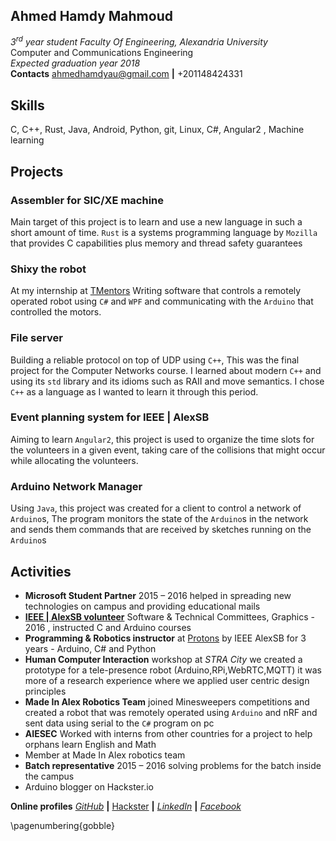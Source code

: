 
## Ahmed Hamdy Mahmoud
_3<sup>rd</sup> year student Faculty Of Engineering, Alexandria University_<br>
Computer and Communications Engineering <br>_Expected graduation year 2018_<br>
**Contacts** ahmedhamdyau@gmail.com **|** +201148424331

## Skills
   C, C++, Rust, Java, Android, Python, git, Linux, C#, Angular2 , Machine learning
   
## Projects

### Assembler for SIC/XE machine
 Main target of this project is to learn and use a new language in such a short amount of time. `Rust` is a systems programming language by `Mozilla` that provides C capabilities plus memory and thread safety guarantees 

### Shixy the robot
 At my internship at [TMentors](http://tmentors.com/) Writing software that controls a remotely operated robot using `C#` and `WPF` and communicating with the `Arduino` that controlled the motors.

### File server 
Building a reliable protocol on top of UDP using `C++`, This was the final project for the Computer Networks course. I learned about modern `C++` and using its `std` library and its idioms such as RAII and move semantics. I chose `C++` as a language as I wanted to learn it through this period.

### Event planning system for IEEE | AlexSB
Aiming to learn `Angular2`, this project is used to organize the time slots for the volunteers in a given event, taking care of the collisions that might occur while allocating the volunteers.

### Arduino Network Manager
Using `Java`, this project was created for a client to control a network of `Arduino`s, The program monitors the state of the `Arduino`s in the network and sends them commands that are received by sketches running on the `Arduino`s

## Activities

-   **Microsoft Student Partner** 2015 – 2016 helped in spreading new technologies on campus and providing educational mails
-   **[IEEE | AlexSB volunteer](http://alexsb.org/)** Software & Technical Committees, Graphics - 2016 , instructed C and Arduino courses
-   **Programming & Robotics instructor** at [Protons](https://www.facebook.com/ProtonsAlexSB/) by IEEE AlexSB for 3 years - Arduino, C# and Python
-   **Human Computer Interaction** workshop at _STRA City_ we created a prototype for a tele-presence robot (Arduino,RPi,WebRTC,MQTT) it was more of a research experience where we applied user centric design principles
-   **Made In Alex Robotics Team** joined Minesweepers competitions and created a robot that was remotely operated using `Arduino` and nRF and sent data using serial to the `C#` program on pc
-   **AIESEC** Worked with interns from other countries for a project to help orphans learn English and Math
-   Member at Made In Alex robotics team
-   **Batch representative** 2015 – 2016 solving problems for the batch inside the campus
-   Arduino blogger on Hackster.io

**Online profiles** [_GitHub_](https://github.com/shakram02) **|** [Hackster](https://www.hackster.io/shakram02/) **|** [_LinkedIn_](https://www.linkedin.com/in/ahmed-hamdy-4a0593a5) **|** [_Facebook_](https://www.facebook.com/AHMxPs)

\pagenumbering{gobble}